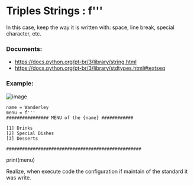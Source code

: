 # Triples Strings : f'''

In this case, keep the way it is written with: space, line break, special character, etc.

### Documents:
- https://docs.python.org/pt-br/3/library/string.html
- https://docs.python.org/pt-br/3/library/stdtypes.html#textseq


### Example:

![image](https://github.com/user-attachments/assets/4a69b3ce-e713-4a88-a664-752ea58a22fd)

```
name = Wanderley
menu = f'''
################ MENU of the {name} ############

[1] Drinks
[2] Special Dishes
[3] Desserts

###################################################
```
print(menu)

Realize, when execute code the configuration if maintain of the standard it was write.
